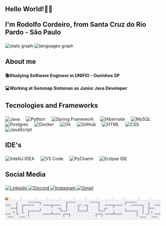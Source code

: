 <h2 align="left">Hello World!🤙🏻<br><br>I'm Rodolfo Cordeiro, from Santa Cruz do Rio Pardo - São Paulo</h2>

###

<div align="left">
  <img src="https://github-readme-stats.vercel.app/api?username=dorfocordeiro&hide_title=false&hide_rank=false&show_icons=true&include_all_commits=true&count_private=true&disable_animations=false&theme=dracula&locale=en&hide_border=false&order=1" height="150" alt="stats graph"  />
  <img src="https://github-readme-stats.vercel.app/api/top-langs?username=dorfocordeiro&locale=en&hide_title=false&layout=compact&card_width=320&langs_count=5&theme=dracula&hide_border=false&order=2" height="200" alt="languages graph"  />
</div>

###

<h2 align="left">About me</h2>

###

<h4 align="left">📚Studying Software Engineer in UNIFIO - Ourinhos SP<br><br>💻Working at Gemmap Sistemas as Junior Java Developer</h4>

###

<h2 align="left">Tecnologies and Frameworks</h2>

###

<div align="left">
  <img src="https://cdn.jsdelivr.net/gh/devicons/devicon/icons/java/java-original.svg" height="40" alt="Java"  />
  <img width="12" />
  <img src="https://cdn.jsdelivr.net/gh/devicons/devicon/icons/python/python-original.svg" height="40" alt="Python"  />
  <img width="12" />
  <img src="https://cdn.jsdelivr.net/gh/devicons/devicon/icons/spring/spring-original.svg" height="40" alt="Spring Framework"  />
  <img width="12" />
  <img src="https://cdn.jsdelivr.net/gh/devicons/devicon/icons/hibernate/hibernate-original.svg" height="40" alt="Hibernate"  />
  <img width="12" />
  <img src="https://cdn.jsdelivr.net/gh/devicons/devicon/icons/mysql/mysql-original.svg" height="40" alt="MySQL"  />
  <img width="12" />
  <img src="https://cdn.jsdelivr.net/gh/devicons/devicon/icons/postgresql/postgresql-original.svg" height="40" alt="Postgres"  />
  <img width="12" />
  <img src="https://cdn.jsdelivr.net/gh/devicons/devicon/icons/docker/docker-original.svg" height="40" alt="Docker"  />
  <img width="12" />
  <img src="https://cdn.jsdelivr.net/gh/devicons/devicon/icons/git/git-original.svg" height="40" alt="Git"  />
  <img width="12" />
  <img src="https://cdn.jsdelivr.net/gh/devicons/devicon/icons/github/github-original.svg" height="40" alt="GitHub"  />
  <img width="12" />
  <img src="https://cdn.jsdelivr.net/gh/devicons/devicon/icons/html5/html5-original.svg" height="40" alt="HTML"  />
  <img width="12" />
  <img src="https://cdn.jsdelivr.net/gh/devicons/devicon/icons/css3/css3-original.svg" height="40" alt="CSS"  />
  <img width="12" />
  <img src="https://cdn.jsdelivr.net/gh/devicons/devicon/icons/javascript/javascript-original.svg" height="40" alt="JavaScript"  />
</div>

###

<h2 align="left">IDE's</h2>

###

<div align="left">
  <img src="https://cdn.jsdelivr.net/gh/devicons/devicon/icons/intellij/intellij-original.svg" height="40" alt="IntelliJ IDEA"  />
  <img width="12" />
  <img src="https://cdn.jsdelivr.net/gh/devicons/devicon/icons/vscode/vscode-original.svg" height="40" alt="VS Code"  />
  <img width="12" />
  <img src="https://cdn.jsdelivr.net/gh/devicons/devicon/icons/pycharm/pycharm-original.svg" height="40" alt="PyCharm"  />
  <img width="12" />
  <img src="https://cdn.simpleicons.org/eclipseide/2C2255" height="40" alt="Eclipse IDE"  />
</div>

###

<h2 align="left">Social Media</h2>

###

<div align="left">
  <a href="https://www.linkedin.com/in/rodolfocordeiro/" target="_blank">
    <img src="https://raw.githubusercontent.com/maurodesouza/profile-readme-generator/master/src/assets/icons/social/linkedin/default.svg" width="52" height="40" alt="Linkedin"  />
  </a>
  <a href="https://discordapp.com/users/731668286093394000" target="_blank">
    <img src="https://raw.githubusercontent.com/maurodesouza/profile-readme-generator/master/src/assets/icons/social/discord/default.svg" width="52" height="40" alt="Discord"  />
  </a>
  <a href="https://www.instagram.com/scarpim.rodolfo?igsh=MW00aG9maG1xNWVscg== " target="_blank">
    <img src="https://raw.githubusercontent.com/maurodesouza/profile-readme-generator/master/src/assets/icons/social/instagram/default.svg" width="52" height="40" alt="Instagram"  />
  </a>
  <a href="https://mail.google.com/mail/u/0/?tab=rm&ogbl#inbox?compose=GTvVlcSDbhKxHXsbBCDpJsdmrHpBJnBFwRjkfxJHcGgqMtKfWvcrtqgPMPcMDHFBSghKbsnlxNDGb" target="_blank">
    <img src="https://raw.githubusercontent.com/maurodesouza/profile-readme-generator/master/src/assets/icons/social/gmail/default.svg" width="52" height="40" alt="Gmail"  />
  </a>
</div>

###

<picture>
  <source media="(prefers-color-scheme: dark)" srcset="https://raw.githubusercontent.com/dorfocordeiro/dorfocordeiro/output/pacman-contribution-graph-dark.svg">
  <source media="(prefers-color-scheme: light)" srcset="https://raw.githubusercontent.com/dorfocordeiro/dorfocordeiro/output/pacman-contribution-graph.svg">
  <img alt="pacman contribution graph" src="https://raw.githubusercontent.com/dorfocordeiro/dorfocordeiro/output/pacman-contribution-graph.svg">
</picture>

###
